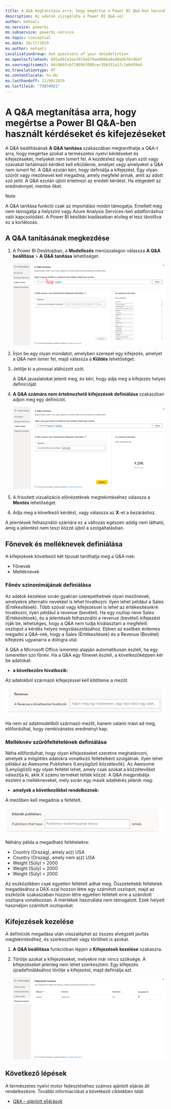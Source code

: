 ```yaml
---
title: A Q&A megtanítása arra, hogy megértse a Power BI Q&A-ben használt kérdéseket és kifejezéseket
description: Az adatok vizsgálata a Power BI Q&A-vel
author: mohaali
ms.service: powerbi
ms.subservice: powerbi-service
ms.topic: conceptual
ms.date: 10/17/2019
ms.author: mohaali
LocalizationGroup: Ask questions of your datadefintion
ms.openlocfilehash: 695ad9143aa7074e079ae8606a9ad0eb6f6c964f
ms.sourcegitcommit: 64c860fcbf2969bf089cec358331a1fc1e0d39a8
ms.translationtype: HT
ms.contentlocale: hu-HU
ms.lasthandoff: 11/09/2019
ms.locfileid: "73874921"
---
```

# <a name="teach-qa-to-understand-questions-and-terms-in-power-bi-qa"></a>A Q&A megtanítása arra, hogy megértse a Power BI Q&A-ben használt kérdéseket és kifejezéseket

A Q&A beállításának **A Q&A tanítása** szakaszában megtaníthatja a Q&A-t arra, hogy megértse azokat a természetes nyelvi kérdéseket és kifejezéseket, melyeket nem ismert fel. A kezdéshez egy olyan szót vagy szavakat tartalmazó kérdést kell elküldenie, amelyet vagy amelyeket a Q&A nem ismert fel. A Q&A ezután kéri, hogy definiálja a kifejezést. Egy olyan szűrőt vagy mezőnevet kell megadnia, amely megfelel annak, amit az adott szó jelöl. A Q&A ezután újból értelmezi az eredeti kérdést. Ha elégedett az eredménnyel, mentse őket.

> [!NOTE]
> A Q&A tanítása funkció csak az importálási módot támogatja. Emellett még nem támogatja a helyszíni vagy Azure Analysis Services-beli adatforráshoz való kapcsolódást. A Power BI későbbi kiadásaiban elvileg el lesz távolítva ez a korlátozás.

## <a name="start-to-teach-qa"></a>A Q&A tanításának megkezdése

1. A Power BI Desktopban, a **Modellezés** menüszalagon válassza **A Q&A beállítása** > **A Q&A tanítása** lehetőséget.

    ![Pirossal jelölt szinonima tanítása a Q&A-ben](media/qna-tooling-teach-synonym-red.png)

2. Írjon be egy olyan mondatot, amelyben szerepel egy kifejezés, amelyet a Q&A nem ismer fel, majd válassza a **Küldés** lehetőséget.

3. Jelölje ki a pirossal aláhúzott szót. 

    A Q&A javaslatokat jelenít meg, és kéri, hogy adja meg a kifejezés helyes definícióját. 
    
3. **A Q&A számára nem értelmezhető kifejezések definiálása** szakaszban adjon meg egy definíciót.

    ![Szinonima tanításának előnézete a Q&A-ben](media/qna-tooling-teach-fixpreview.png)

4. A frissített vizualizáció előnézetének megtekintéséhez válassza a **Mentés** lehetőséget.

5. Adja meg a következő kérdést, vagy válassza az **X**-et a bezáráshoz.

A jelentések felhasználói számára ez a változás egészen addig nem látható, amíg a jelentést nem teszi közzé újból a szolgáltatásban.

## <a name="define-nouns-and-adjectives"></a>Főnevek és melléknevek definiálása

A kifejezések következő két típusát taníthatja meg a Q&A-nek:

- Főnevek
- Melléknevek

### <a name="define-a-noun-synonym"></a>Főnév szinonimájának definiálása

Az adatok kezelése során gyakran szerepelhetnek olyan mezőnevek, amelyekre alternatív nevekkel is lehet hivatkozni. Ilyen lehet például a Sales (Értékesítések). Több szóval vagy kifejezéssel is lehet az értékesítésekre hivatkozni, ilyen például a revenue (bevétel). Ha egy oszlop neve Sales (Értékesítések), és a jelentések felhasználói a revenue (bevétel) kifejezést írják be, lehetséges, hogy a Q&A nem tudja kiválasztani a megfelelő oszlopot a kérdés helyes megválaszolásához. Ebben az esetben érdemes megadni a Q&A-nek, hogy a Sales (Értékesítések) és a Revenue (Bevétel) kifejezés ugyanarra a dologra utal.

A Q&A a Microsoft Office ismeretei alapján automatikusan észleli, ha egy ismeretlen szó főnév. Ha a Q&A egy főnevet észleli, a következőképpen kér be adatokat:

- <your term> **a következőre hivatkozik:** 

Az adatokból származó kifejezéssel kell kitöltenie a mezőt.

![Adatkérés szinonima tanításához a Q&A-ben](media/qna-tooling-synonym-prompt.png)

Ha nem az adatmodellből származó mezőt, hanem valami mást ad meg, előfordulhat, hogy nemkívánatos eredményt kap.

### <a name="define-an-adjective-filter-condition"></a>Melléknév szűrőfeltételének definiálása

Néha előfordulhat, hogy olyan kifejezéseket szeretne meghatározni, amelyek a mögöttes adatokra vonatkozó feltételként szolgálnak. Ilyen lehet például az Awesome Publishers (Lenyűgöző közzétevők). Az Awesome (Lenyűgöző) egy olyan feltétel lehet, amely csak azokat a közzétevőket választja ki, akik X számú terméket tettek közzé. A Q&A megpróbálja észlelni a mellékneveket, mely során egy másik adatkérés jelenik meg:

- <field name> **amelyek a következőkkel rendelkeznek:**  

A mezőben kell megadnia a feltételt.

![Adatkérés szinonima tanításához a Q&A-ben](media/qna-tooling-adjectives.png)

Néhány példa a megadható feltételekre:

- Country (Ország), amely a(z) USA
- Country (Ország), amely nem a(z) USA
- Weight (Súly) > 2000
- Weight (Súly) = 2000
- Weight (Súly) < 2000

Az eszközökben csak egyetlen feltételt adhat meg. Összetettebb feltételek megadásához a DAX-szal hozzon létre egy számított oszlopot, majd az eszközök szakaszában hozzon létre egyetlen feltételt erre a számított oszlopra vonatkozóan. A mértékek használata nem támogatott. Ezek helyett használjon számított oszlopokat.

## <a name="manage-terms"></a>Kifejezések kezelése

A definíciók megadása után visszaléphet az összes elvégzett javítás megtekintéséhez, és szerkesztheti vagy törölheti is azokat. 

1. **A Q&A beállítása** funkcióban lépjen a **Kifejezések kezelése** szakaszra.

2. Törölje azokat a kifejezéseket, melyekre már nincs szüksége. A kifejezéseket jelenleg nem lehet szerkeszteni. Egy kifejezés újradefiniálásához törölje a kifejezést, majd definiálja azt.

    ![Kifejezések kezelése a Q&A-ben](media/qna-manage-terms.png)

## <a name="next-steps"></a>Következő lépések

A természetes nyelvi motor fejlesztéséhez számos ajánlott eljárás áll rendelkezésre. További információkat a következő cikkekben talál:

* [Q&A – ajánlott eljárások](q-and-a-best-practices.md)
